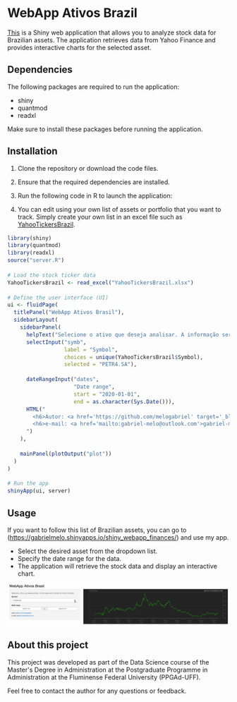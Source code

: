 # WebApp Ativos Brazil

[This](https://gabrielmelo.shinyapps.io/shiny_webapp_finances/) is a Shiny web application that allows you to analyze stock data for Brazilian assets. The application retrieves data from Yahoo Finance and provides interactive charts for the selected asset.

## Dependencies

The following packages are required to run the application:

- shiny
- quantmod
- readxl

Make sure to install these packages before running the application.

## Installation

1. Clone the repository or download the code files.

2. Ensure that the required dependencies are installed.

3. Run the following code in R to launch the application:

4. You can edit using your own list of assets or portfolio that you want to track. Simply create your own list in an excel file such as [YahooTickersBrazil](YahooTickersBrazil.xlsx).

```R
library(shiny)
library(quantmod)
library(readxl)
source("server.R")

# Load the stock ticker data
YahooTickersBrazil <- read_excel("YahooTickersBrazil.xlsx")

# Define the user interface (UI)
ui <- fluidPage(
  titlePanel("WebApp Ativos Brasil"),
  sidebarLayout(
    sidebarPanel(
      helpText("Selecione o ativo que deseja analisar. A informação será coletada do Yahoo Finanças."),
      selectInput("symb", 
                  label = "Symbol", 
                  choices = unique(YahooTickersBrazil$Symbol),
                  selected = "PETR4.SA"),
      
      dateRangeInput("dates",
                     "Date range",
                     start = "2020-01-01",
                     end = as.character(Sys.Date())),
      HTML("
        <h6>Autor: <a href='https://github.com/melogabriel' target='_blank'>github.com/melogabriel</a></h6>
        <h6>e-mail: <a href='mailto:gabriel-melo@outlook.com'>gabriel-melo@outlook.com</a></h6>
      ")
    ),
    
    mainPanel(plotOutput("plot"))
  )
)

# Run the app
shinyApp(ui, server)
```

## Usage

If you want to follow this list of Brazilian assets, you can go to (https://gabrielmelo.shinyapps.io/shiny_webapp_finances/) and use my app.

- Select the desired asset from the dropdown list.
- Specify the date range for the data.
- The application will retrieve the stock data and display an interactive chart.

![](webapp_ativos_brazil.gif)

## About this project 

This project was developed as part of the Data Science course of the Master's Degree in Administration at the Postgraduate Programme in Administration at the Fluminense Federal University (PPGAd-UFF).

Feel free to contact the author for any questions or feedback.
